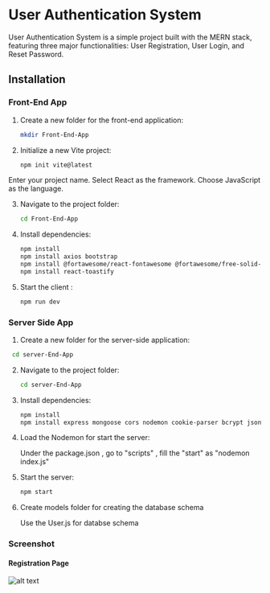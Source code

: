 # User Authentication System

User Authentication System is a simple project built with the MERN stack, featuring three major functionalities: User Registration, User Login, and Reset Password.

## Installation

### Front-End App

1. Create a new folder for the front-end application:

    ```bash
   mkdir Front-End-App
   
2. Initialize a new Vite project:

    ```bash
   npm init vite@latest
    ```

Enter your project name.
Select React as the framework.
Choose JavaScript as the language.

3. Navigate to the project folder:

     ```bash
   cd Front-End-App

4. Install dependencies:

    ```bash
    npm install
    npm install axios bootstrap
    npm install @fortawesome/react-fontawesome @fortawesome/free-solid-svg-icons
    npm install react-toastify
    ```

5. Start the client : 

    ```bash
    npm run dev    
    ```

### Server Side App

1. Create a new folder for the server-side application:

  ```bash
   cd server-End-App
   ```

2. Navigate to the project folder:

    ```bash
   cd server-End-App
   ```

3. Install dependencies:

    ```bash
    npm install
    npm install express mongoose cors nodemon cookie-parser bcrypt jsonwebtoken
    ```


4. Load the Nodemon for start the server:

    Under the package.json , go to "scripts" , fill the "start" as "nodemon index.js"


5. Start the server:

    ```bash
    npm start
    ```


6. Create models folder for creating the database schema

    Use the User.js for databse schema




### Screenshot


#### Registration Page
![alt text](ScreenShot/register.png)
